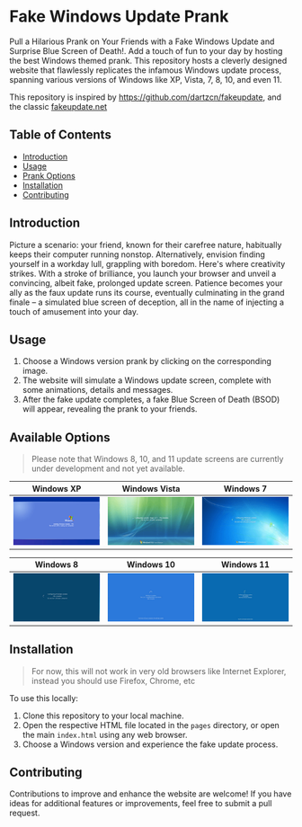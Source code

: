# Fake Windows Update Prank
Pull a Hilarious Prank on Your Friends with a Fake Windows Update and Surprise Blue Screen of Death!.
Add a touch of fun to your day by hosting the best Windows themed prank. This repository hosts a cleverly designed website that flawlessly replicates the infamous Windows update process, spanning various versions of Windows like XP, Vista, 7, 8, 10, and even 11.

This repository is inspired by https://github.com/dartzcn/fakeupdate, and the classic [fakeupdate.net](https://fakeupdate.net)

## Table of Contents
- [Introduction](#introduction)
- [Usage](#usage)
- [Prank Options](#prank-options)
- [Installation](#installation)
- [Contributing](#contributing)

## Introduction
Picture a scenario: your friend, known for their carefree nature, habitually keeps their computer running nonstop. Alternatively, envision finding yourself in a workday lull, grappling with boredom. Here's where creativity strikes. With a stroke of brilliance, you launch your browser and unveil a convincing, albeit fake, prolonged update screen. Patience becomes your ally as the faux update runs its course, eventually culminating in the grand finale – a simulated blue screen of deception, all in the name of injecting a touch of amusement into your day.

## Usage
1. Choose a Windows version prank by clicking on the corresponding image.
3. The website will simulate a Windows update screen, complete with some animations, details and messages.
4. After the fake update completes, a fake Blue Screen of Death (BSOD) will appear, revealing the prank to your friends.

## Available Options
> Please note that Windows 8, 10, and 11 update screens are currently under development and not yet available.

| Windows XP | Windows Vista | Windows 7 |
|:---:|:---:|:---:|
| ![Windows XP Prank](./assets/windows%20xp.png) | ![Windows Vista Prank](./assets/windows%20vista.png) | ![Windows 7 Prank](./assets/windows%207.png) |

| Windows 8 | Windows 10 | Windows 11 |
|:---:|:---:|:---:|
| ![Windows 8 Prank](./assets/windows%208.png) | ![Windows 10 Prank](./assets/windows%2010.png) | ![Windows 11 Prank](./assets/windows%2011.png) |

## Installation
> For now, this will not work in very old browsers like Internet Explorer, instead you should use Firefox, Chrome, etc

To use this locally:
1. Clone this repository to your local machine.
2. Open the respective HTML file located in the `pages` directory, or open the main `index.html` using any web browser.
3. Choose a Windows version and experience the fake update process.

## Contributing
Contributions to improve and enhance the website are welcome! If you have ideas for additional features or improvements, feel free to submit a pull request.
